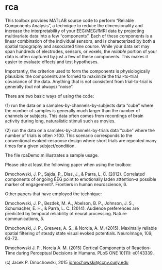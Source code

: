 # rca
This toolbox provides MATLAB source code to perform “Reliable Components Analysis”, a technique to reduce the dimensionality and increase the interpretability of your EEG/MEG/fMRI data by projecting multivariate data into a few “components”.  Each of these components is a linear combination of the individual sensors, and is characterized by both a spatial topography and associated time course.  While your data set may span hundreds of electrodes, sensors, or voxels, the _reliable_ portion of your data is often captured by just a few of these components.  This makes it easier to evaluate effects and test hypotheses.

Importantly, the criterion used to form the components is physiologically plausible: the components are formed to maximize the trial-to-trial covariance of the data.  Anything that is not consistent from trial-to-trial is generally (but not always) “noise”.  

There are two basic ways of using the code: 

(1) run the data on a samples-by-channels-by-subjects data “cube” where the number of samples is generally much larger than the number of channels or subjects.  This data often comes from recordings of brain activity during long, naturalistic stimuli such as movies.

(2) run the data on a samples-by-channels-by-trials data “cube” where the number of trials is often >100.  This scenario corresponds to the conventional evoked-response design where short trials are repeated many times for a given subject/condition.  

The file rcaDemo.m illustrates a sample usage.

Please cite at least the following paper when using the toolbox:

Dmochowski, J. P., Sajda, P., Dias, J., & Parra, L. C. (2012). Correlated components of ongoing EEG point to emotionally laden attention–a possible marker of engagement?. Frontiers in human neuroscience, 6.

Other papers that have employed the technique:

Dmochowski, J. P., Bezdek, M. A., Abelson, B. P., Johnson, J. S., Schumacher, E. H., & Parra, L. C. (2014). Audience preferences are predicted by temporal reliability of neural processing. Nature communications, 5.

Dmochowski, J. P., Greaves, A. S., & Norcia, A. M. (2015). Maximally reliable spatial filtering of steady state visual evoked potentials. NeuroImage, 109, 63-72.

Dmochowski J. P., Norcia A. M. (2015) Cortical Components of Reaction-Time during Perceptual Decisions in Humans. PLoS ONE 10(11): e0143339. 

(c) Jacek P. Dmochowski, 2015
jdmochowski@ccny.cuny.edu
